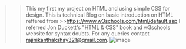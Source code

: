 >>This my first my project on HTML and using simple CSS for design.
>>This is technical Blog on basic introduction on HTML reffered from
        >>https://www.w3schools.com/html/default.asp
>>I referred Jon Duckett's "HTML & CSS" book and w3schools website for syntax doubts.
>>For any queries contact rajinikanthakshay321@gmail.com.
![image](https://github.com/Akshay-Coded/HTML-Blog/assets/131320419/b509fc9a-1178-4585-87e9-c35238f3fa99)
